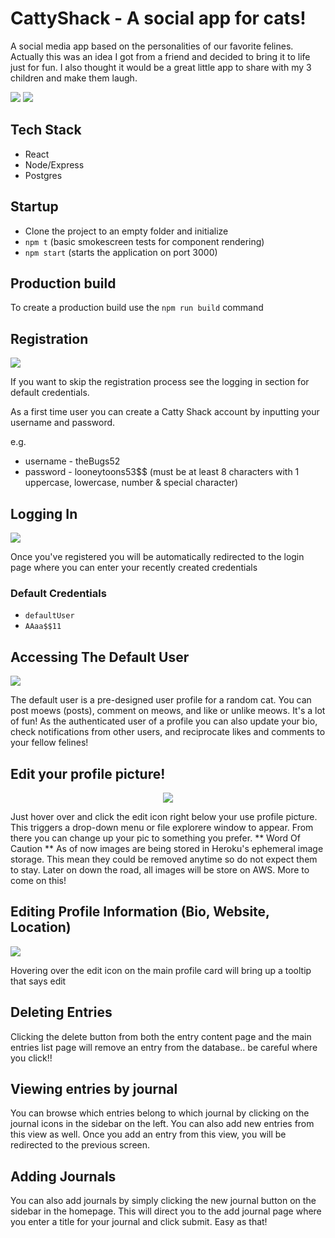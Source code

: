 # CattyShack - A social app for cats!

A social media app based on the personalities of our favorite felines. Actually this was an idea I got from a friend and decided to bring it to life just for fun. I also thought it would be a great little app to share with my 3 children and make them laugh.


![](src/images/landingpage.png)
![](src/images/landingpage2.png)


## Tech Stack

* React
* Node/Express
* Postgres

## Startup

* Clone the project to an empty folder and initialize
* `npm t`  (basic smokescreen tests for component rendering)
* `npm start` (starts the application on port 3000)

## Production build

To create a production build use the `npm run build` command


## Registration

![](src/images/signup.png)

If you want to skip the registration process see the logging in section for default credentials.

As a first time user you can create a Catty Shack account by inputting your username and password.

e.g.

* username - theBugs52
* password - looneytoons53$$  (must be at least 8 characters with 1 uppercase, lowercase, number & special character)

## Logging In

![](src/images/login.png)

Once you've registered you will be automatically redirected to the login page where you can enter your recently created credentials

### Default Credentials

* `defaultUser` 
* `AAaa$$11`

## Accessing The Default User

![](src/images/homepage.png)

The default user is a pre-designed user profile for a random cat. You can post moews (posts), comment on meows, and like or unlike meows. It's a lot of fun! As the authenticated user of a profile you can also update your bio, check notifications from other users, and reciprocate likes and comments to your fellow felines!

## Edit your profile picture!
<div style='text-align:center'><img src="src/images/editPicture.png" /></div>  

Just hover over and click the edit icon right below your use profile picture. This triggers a drop-down menu or file explorere window to appear. From there you can change up your pic to something you prefer. ** Word Of Caution ** As of now images are being stored in Heroku's ephemeral image storage. This mean they could be removed anytime so do not expect them to stay. Later on down the road, all images will be store on AWS. More to come on this!

## Editing Profile Information (Bio, Website, Location)

![](src/images/editDetails.png)

Hovering over the edit icon on the main profile card will bring up a tooltip that says edit
## Deleting Entries

Clicking the delete button from both the entry content page and the main entries list page will remove an entry from the database.. be careful where you click!!

## Viewing entries by journal

You can browse which entries belong to which journal by clicking on the journal icons in the sidebar on the left. You can also add new entries from this view as well. Once you add an entry from this view, you will be redirected to the previous screen. 

## Adding Journals

You can also add journals by simply clicking the new journal button on the sidebar in the homepage.  This will direct you to the add journal page where you enter a title for your journal and click submit. Easy as that!





